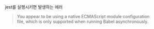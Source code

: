 jest를 실행시키면 발생하는 에러 

> You appear to be using a native ECMAScript module configuration file, which is only supported when running Babel asynchronously.

